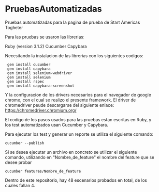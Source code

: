 # PruebasAutomatizadas
Pruebas automatizadas para la pagina de prueba de Start Americas Togheter

Para las pruebas se usaron las librerias:

Ruby (version 3.1.2)
Cucumber
Capybara

Necesitando la instalacion de las librerias con los siguientes codigos:
```
 gem install cucumber
 gem install capybara
 gem install selenium-webdriver
 gem install selenium
 gem install rspec
 gem install capybara-screenshot
```

Y la configuracion de los drivers necesarios para el navegador de google chrome, con el cual se realizo el presente framework. El driver de chromedriver peude descargarse del siguiente enlace: 
https://chromedriver.chromium.org/

El codigo de los pasos usados para las pruebas estan escritas en Ruby, y los test automatizados usan Cucumber y Capybara.

Para ejecutar los test y generar un reporte se utiliza el siguiente comando:
```
cucumber --publish
```

Si se desea ejecutar un archivo en concreto se utilizar el siguiente comando, utilizando en "Nombre_de_feature" el nombre del feature que se desee probar

```
cucumber features/Nombre_de_feature
```

Dentro de este repositorio, hay 48 escenarios probados en total, de los cuales fallan 4. 
